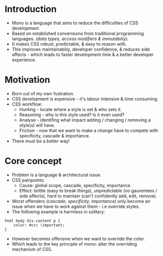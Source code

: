 # Introduction

- Mono is a language that aims to reduce the difficulties of CSS development.
- Based on established convensions from traditional programming languages. *(data types, access modifiers & immutabiliy).*
- It makes CSS robust, predictable, & easy to reason with.
- This improves maintainabiliy, developer confidence, & reduces side affects - which leads to faster development time & a better developer experience.

# Motivation

- Born out of my own fustration.
- CSS development is expensive - it's labour intensive & time consuming.
- CSS workflow:
	- Hunting - locate where a style is set & who sets it.
	- Reasoning - why is this style used? Is it even used?
	- Analyse - identifing what impact adding / changing / removing a style(s) will have.
	- Friction - now that we want to make a change have to compete with specificity, cascade & importance.
- There must be a better way!

# Core concept

- Problem is a language & architectural issue.
- CSS painpoints:
	- Cause: global scope, cascade, specificity, importance.
	- Effect: brittle (easy to break things), unpredictable (no gaurentees / side affects), hard to maintain (can't confidently add, edit, remove).
- Worst offenders *(cascade, specificity, importance)* only become an issue when we have to work against them - i.e override styles.
- The following example is harmless in solitary:

```
html body div.content p {
	color: #ccc !important;
}
```

- However becomes offensive when we want to override the color.
- Which leads to the key principle of mono: alter the overriding mechanism of CSS.